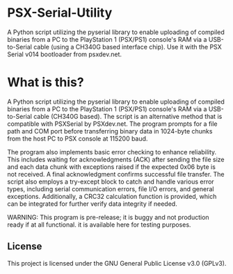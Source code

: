 # PSX-Serial-Utility
 A Python script utilizing the pyserial library to enable uploading of compiled binaries from a PC to the PlayStation 1 (PSX/PS1) console's RAM via a USB-to-Serial cable (using a CH340G based interface chip). Use it with the PSX Serial v014 bootloader from psxdev.net.

# What is this?  
A Python script utilizing the pyserial library to enable uploading of compiled binaries from a PC to the PlayStation 1 (PSX/PS1) console's RAM via a USB-to-Serial cable (CH340G based). The script is an alternative method that is compatible with PSXSerial by PSXdev.net. The program prompts for a file path and COM port before transferring binary data in 1024-byte chunks from the host PC to PSX console at 115200 baud.

The program also implements basic error checking to enhance reliability. This includes waiting for acknowledgments (ACK) after sending the file size and each data chunk with exceptions raised if the expected 0x06 byte is not received. A final acknowledgment confirms successful file transfer. The script also employs a try-except block to catch and handle various error types, including serial communication errors, file I/O errors, and general exceptions. Additionally, a CRC32 calculation function is provided, which can be integrated for further verify data integrity if needed.

WARNING: This program is pre-release; it is buggy and not production ready if at all functional. it is available here for testing purposes. 

## License
This project is licensed under the GNU General Public License v3.0 (GPLv3).  
